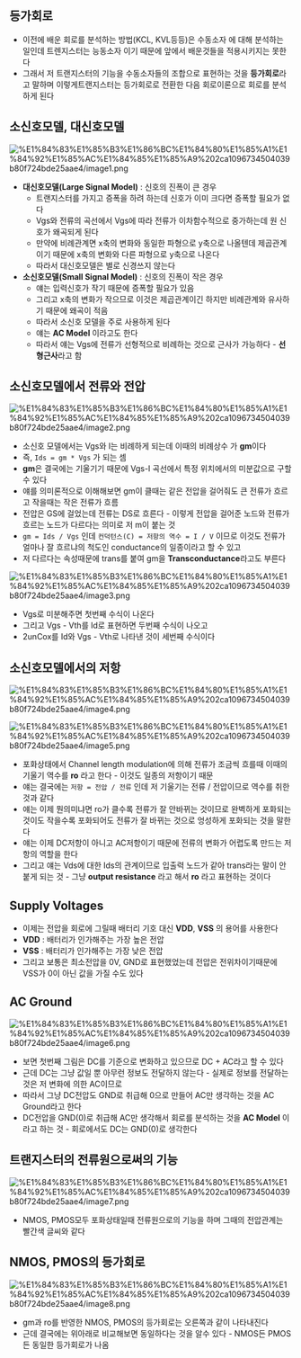 ## 등가회로

- 이전에 배운 회로를 분석하는 방법(KCL, KVL등등)은 수동소자 에 대해 분석하는 일인데 트렌지스터는 능동소자 이기 때문에 앞에서 배운것들을 적용시키지는 못한다
- 그래서 저 트랜지스터의 기능을 수동소자들의 조합으로 표현하는 것을 **등가회로**라고 말하며 이렇게트랜지스터는 등가회로로 전환한 다음 회로이론으로 회로를 분석하게 된다

## 소신호모델, 대신호모델

![%E1%84%83%E1%85%B3%E1%86%BC%E1%84%80%E1%85%A1%E1%84%92%E1%85%AC%E1%84%85%E1%85%A9%202ca1096734504039b80f724bde25aae4/image1.png](microelectronics.spring.2021.cse.cnu.ac.kr/images/12_2ca1096734504039b80f724bde25aae4/image1.png)

- **대신호모델(Large Signal Model)** : 신호의 진폭이 큰 경우
	- 트랜지스터를 가지고 증폭을 하려 하는데 신호가 이미 크다면 증폭할 필요가 없다
	- Vgs와 전류의 곡선에서 Vgs에 따라 전류가 이차함수적으로 중가하는데 원 신호가 왜곡되게 된다
	- 만약에 비례관계면 x축의 변화와 동일한 파형으로 y축으로 나올텐데 제곱관계이기 때문에 x축의 변화와 다른 파형으로 y축으로 나온다
	- 따라서 대신호모델은 별로 신경쓰지 않는다
- **소신호모델(Small Signal Model)** : 신호의 진폭이 작은 경우
	- 얘는 입력신호가 작기 때문에 증폭할 필요가 있음
	- 그리고 x축의 변화가 작으므로 이것은 제곱관계이긴 하지만 비례관계와 유사하기 때문에 왜곡이 적음
	- 따라서 소신호 모델을 주로 사용하게 된다
	- 얘는 **AC Model** 이라고도 한다
	- 따라서 얘는 Vgs에 전류가 선형적으로 비례하는 것으로 근사가 가능하다 - **선형근사**라고 함

## 소신호모델에서 전류와 전압

![%E1%84%83%E1%85%B3%E1%86%BC%E1%84%80%E1%85%A1%E1%84%92%E1%85%AC%E1%84%85%E1%85%A9%202ca1096734504039b80f724bde25aae4/image2.png](microelectronics.spring.2021.cse.cnu.ac.kr/images/12_2ca1096734504039b80f724bde25aae4/image2.png)

- 소신호 모델에서는 Vgs와 I는 비례하게 되는데 이때의 비례상수 가 **gm**이다
- 즉, `Ids = gm * Vgs` 가 되는 셈
- **gm**은 결국에는 기울기기 때문에 Vgs-I 곡선에서 특정 위치에서의 미분값으로 구할 수 있다
- 얘를 의미론적으로 이해해보면 gm이 클때는 같은 전압을 걸어줘도 큰 전류가 흐르고 작을때는 작은 전류가 흐름
- 전압은 GS에 걸었는데 전류는 DS로 흐른다 - 이렇게 전압을 걸어준 노드와 전류가 흐르는 노드가 다르다는 의미로 저 m이 붙는 것
- `gm = Ids / Vgs` 인데 `컨덕턴스(C) = 저항의 역수 = I / V` 이므로 이것도 전류가 얼마나 잘 흐르냐의 척도인 conductance의 일종이라고 할 수 있고
- 저 다르다는 속성때문에 trans를 붙여 gm을 **Transconductance**라고도 부른다

![%E1%84%83%E1%85%B3%E1%86%BC%E1%84%80%E1%85%A1%E1%84%92%E1%85%AC%E1%84%85%E1%85%A9%202ca1096734504039b80f724bde25aae4/image3.png](microelectronics.spring.2021.cse.cnu.ac.kr/images/12_2ca1096734504039b80f724bde25aae4/image3.png)

- Vgs로 미분해주면 첫번째 수식이 나온다
- 그리고 Vgs - Vth를 Id로 표현하면 두번째 수식이 나오고
- 2unCox를 Id와 Vgs - Vth로 나타낸 것이 세번째 수식이다

## 소신호모델에서의 저항

![%E1%84%83%E1%85%B3%E1%86%BC%E1%84%80%E1%85%A1%E1%84%92%E1%85%AC%E1%84%85%E1%85%A9%202ca1096734504039b80f724bde25aae4/image4.png](microelectronics.spring.2021.cse.cnu.ac.kr/images/12_2ca1096734504039b80f724bde25aae4/image4.png)

![%E1%84%83%E1%85%B3%E1%86%BC%E1%84%80%E1%85%A1%E1%84%92%E1%85%AC%E1%84%85%E1%85%A9%202ca1096734504039b80f724bde25aae4/image5.png](microelectronics.spring.2021.cse.cnu.ac.kr/images/12_2ca1096734504039b80f724bde25aae4/image5.png)

- 포화상태에서 Channel length modulation에 의해 전류가 조금씩 흐를때 이때의 기울기 역수를 **ro** 라고 한다 - 이것도 일종의 저항이기 때문
- 얘는 결국에는 `저항 = 전압 / 전류` 인데 저 기울기는 전류 / 전압이므로 역수를 취한 것과 같다
- 얘는 이제 뭔의미냐면 ro가 클수록 전류가 잘 안바뀌는 것이므로 완벽하게 포화되는 것이도 작을수록 포화되어도 전류가 잘 바뀌는 것으로 엉성하게 포화되는 것을 말한다
- 얘는 이제 DC저항이 아니고 AC저항이기 때문에 전류의 변화가 어렵도록 만드는 저항의 역할을 한다
- 그리고 얘는 Vds에 대한 Ids의 관계이므로 입출력 노드가 같아 trans라는 말이 안붙게 되는 것 - 그냥 **output resistance** 라고 해서 **ro** 라고 표현하는 것이다

## Supply Voltages

- 이제는 전압을 회로에 그릴때 배터리 기호 대신 **VDD**, **VSS** 의 용어를 사용한다
- **VDD** : 배터리가 인가해주는 가장 높은 전압
- **VSS** : 배터리가 인가해주는 가장 낮은 전압
- 그리고 보통은 최소전압을 0V, GND로 표현했었는데 전압은 전위차이기때문에 VSS가 0이 아닌 값을 가질 수도 있다

## AC Ground

![%E1%84%83%E1%85%B3%E1%86%BC%E1%84%80%E1%85%A1%E1%84%92%E1%85%AC%E1%84%85%E1%85%A9%202ca1096734504039b80f724bde25aae4/image6.png](microelectronics.spring.2021.cse.cnu.ac.kr/images/12_2ca1096734504039b80f724bde25aae4/image6.png)

- 보면 첫번째 그림은 DC를 기준으로 변화하고 있으므로 DC + AC라고 할 수 있다
- 근데 DC는 그냥 값일 뿐 아무런 정보도 전달하지 않는다 - 실제로 정보를 전달하는 것은 저 변화에 의한 AC이므로
- 따라서 그냥 DC전압도 GND로 취급해 0으로 만들어 AC만 생각하는 것을 AC Ground라고 한다
- DC전압을 GND(0)로 취급해 AC만 생각해서 회로를 분석하는 것을 **AC Model** 이라고 하는 것 - 회로에서도 DC는 GND(0)로 생각한다

## 트랜지스터의 전류원으로써의 기능

![%E1%84%83%E1%85%B3%E1%86%BC%E1%84%80%E1%85%A1%E1%84%92%E1%85%AC%E1%84%85%E1%85%A9%202ca1096734504039b80f724bde25aae4/image7.png](microelectronics.spring.2021.cse.cnu.ac.kr/images/12_2ca1096734504039b80f724bde25aae4/image7.png)

- NMOS, PMOS모두 포화상태일때 전류원으로의 기능을 하며 그때의 전압관계는 빨간색 글씨와 같다

## NMOS, PMOS의 등가회로

![%E1%84%83%E1%85%B3%E1%86%BC%E1%84%80%E1%85%A1%E1%84%92%E1%85%AC%E1%84%85%E1%85%A9%202ca1096734504039b80f724bde25aae4/image8.png](microelectronics.spring.2021.cse.cnu.ac.kr/images/12_2ca1096734504039b80f724bde25aae4/image8.png)

- gm과 ro를 반영한 NMOS, PMOS의 등가회로는 오른쪽과 같이 나타내진다
- 근데 결국에는 위아래로 비교해보면 동일하다는 것을 알수 있다 - NMOS든 PMOS든 동일한 등가회로가 나옴